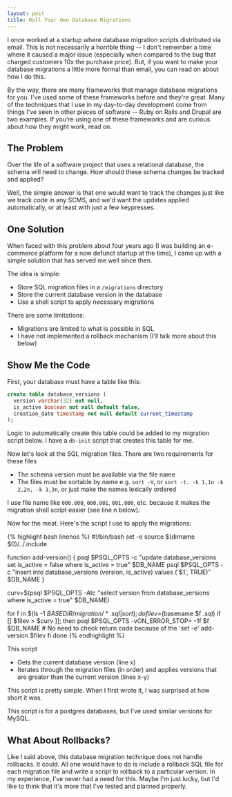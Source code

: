 ```yaml
---
layout: post
title: Roll Your Own Database Migrations
---
```


I once worked at a startup where database migration scripts distributed via email. This is not necessarily a horrible thing -- I don't remember a time where it caused a major issue (especially when compared to the bug that charged customers 10x the purchase price). But, if you want to make your database migrations a little more formal than email, you can read on about how I do this.

By the way, there are many frameworks that manage database migrations for you. I've used some of these frameworks before and they're great. Many of the techniques that I use in my day-to-day development come from things I've seen in other pieces of software -- Ruby on Rails and Drupal are two examples. If you're using one of these frameworks and are curious about how they might work, read on.

The Problem
--------------------------------------------------------------------------------

Over the life of a software project that uses a relational database, the schema will need to change. How should these schema changes be tracked and applied?

Well, the simple answer is that one would want to track the changes just like we track code in any SCMS, and we'd want the updates applied automatically, or at least with just a few keypresses.

One Solution
--------------------------------------------------------------------------------

When faced with this problem about four years ago (I was building an e-commerce platform for a now defunct startup at the time), I came up with a simple solution that has served me well since then.

The idea is simple:

* Store SQL migration files in a `/migrations` directory
* Store the current database version in the database
* Use a shell script to apply necessary migrations

There are some limitations:

* Migrations are limited to what is possible in SQL
* I have not implemented a rollback mechanism (I'll talk more about this below)

Show Me the Code
--------------------------------------------------------------------------------

First, your database must have a table like this:

~~~ sql
create table database_versions (
  version varchar(32) not null,
  is_active boolean not null default false,
  creation_date timestamp not null default current_timestamp
);
~~~

Logic to automatically create this table could be added to my migration script below. I have a `db-init` script that creates this table for me.

Now let's look at the SQL migration files. There are two requirements for these files

* The schema version must be available via the file name
* The files must be sortable by name e.g. `sort -V`, or `sort -t. -k 1,1n -k 2,2n, -k 3,3n`, or just make the names lexically ordered

I use file name like `000.000`, `000.001`, `001.000`, etc. because it makes the migration shell script easier (see line n below).

Now for the meat. Here's the script I use to apply the migrations:

{% highlight bash linenos %}
#!/bin/bash
set -e
source $(dirname $0)/../.include

function add-version() {
  psql $PSQL_OPTS -c "update database_versions set is_active = false where is_active = true" $DB_NAME
  psql $PSQL_OPTS -c "insert into database_versions (version, is_active) values ('$1', TRUE)" $DB_NAME
}

curv=$(psql $PSQL_OPTS -Atc "select version from database_versions where is_active = true" $DB_NAME)

for f in $(ls -1 $BASEDIR/migration/*.sql | sort); do
  filev=$(basename $f .sql)
  if [[ $filev > $curv ]]; then
    psql $PSQL_OPTS -vON_ERROR_STOP= -1f $f $DB_NAME
    # No need to check return code because of the 'set -e'
    add-version $filev
  fi
done
{% endhighlight %}

This script

* Gets the current database version (line x)
* Iterates through the migration files (in order) and applies versions that are greater than the current version (lines x-y)

This script is pretty simple. When I first wrote it, I was surprised at how short it was.

This script is for a postgres  databases, but I've used similar versions for MySQL.

What About Rollbacks?
--------------------------------------------------------------------------------

Like I said above, this database migration technique does not handle rollbacks. It could. All one would have to do is include a rollback SQL file for each migration file and write a script to rollback to a particular version. In my experience, I've never had a need for this. Maybe I'm just lucky, but I'd like to think that it's more that I've tested and planned properly.
